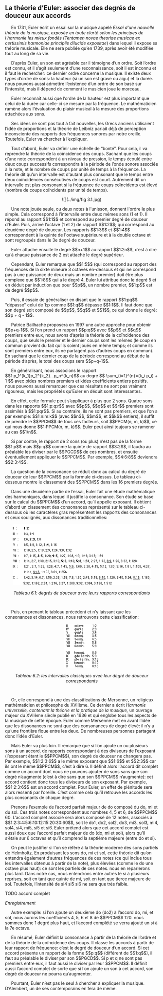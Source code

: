 ## La théorie d’Euler: associer des degrés de douceur aux accords

<p>&nbsp;&nbsp;&nbsp;&nbsp;
    En 1731, Euler &eacute;crit un essai sur la musique appel&eacute; <em>Essai d'une nouvelle th&eacute;orie de la musique, expos&eacute;e en toute clart&eacute; selon les principes de l'harmonie les mieux fond&eacute;s (Tentamen novae theoriae musicae ex certissimis harmoniae principiis dilucide expositae</em>) dans lequel il expose sa th&eacute;orie musicale. Elle ne sera publi&eacute;e qu&rsquo;en 1739, apr&egrave;s avoir &eacute;t&eacute; modifi&eacute;e tout au long de sa vie. </p>
<p>&nbsp;&nbsp;&nbsp;&nbsp;
    D&rsquo;apr&egrave;s Euler, un son est agr&eacute;able car il t&eacute;moigne d&rsquo;un ordre. Soit l&rsquo;ordre est connu, et il s&rsquo;agit seulement d&rsquo;une reconnaissance, soit il est inconnu et il faut le rechercher: ce dernier ordre concerne la musique. Il existe deux types d&rsquo;ordre de sons: la hauteur (si un son est grave ou aigu) et la dur&eacute;e. nous pouvons aussi admettre l&rsquo;existence d&rsquo;un ordre de son bas&eacute; sur l&rsquo;intensit&eacute;, mais il d&eacute;pend de comment le musicien joue le morceau. </p>
<p>&nbsp;&nbsp;&nbsp;&nbsp;
    Euler reconna&icirc;t aussi que l&rsquo;ordre de la hauteur est plus important que celui de la dur&eacute;e car celle-ci se mesure par la fr&eacute;quence. Le math&eacute;maticien ram&egrave;ne alors l'&eacute;valuation du plaisir musical &agrave; la mesure des proportions attach&eacute;es aux sons. </p>
<p>&nbsp;&nbsp;&nbsp;&nbsp;
    Ses id&eacute;es ne sont pas tout &agrave; fait nouvelles, les Grecs anciens utilisaient l&rsquo;id&eacute;e de proportions et la th&eacute;orie de Leibniz parlait d&eacute;j&agrave; de perception inconsciente des rapports des fr&eacute;quences sonores par notre oreille. Toutefois, Euler va chercher &agrave; l&rsquo;expliquer.</p>

<p>&nbsp;&nbsp;&nbsp;&nbsp;
    Tout d&rsquo;abord, Euler va d&eacute;finir une &eacute;chelle de &ldquo;bont&eacute;&rdquo;. Pour cela, il va reprendre la th&eacute;orie de la co&iuml;ncidence des coups. Sachant que les coups d&rsquo;une note correspondent &agrave; un niveau de pression, le temps &eacute;coul&eacute; entre deux coups successifs correspondra &agrave; la p&eacute;riode de l&rsquo;onde sonore associ&eacute;e &agrave; la note, et le nombre de coups par unit&eacute; de temps &agrave; la fr&eacute;quence. La th&eacute;orie dit qu&rsquo;un intervalle est d'autant plus consonant que le temps entre deux co&iuml;ncidences cons&eacute;cutives de coups est court. Autrement dit un intervalle est plus consonant si la fr&eacute;quence de coups co&iuml;ncidents est &eacute;lev&eacute; (nombre de coups co&iuml;ncidents par unit&eacute; de temps).
</p>
<center>
<p>
</p>

![](../img/fig 3.1.jpg)
<p>
</p>
</center>
<p>&nbsp;&nbsp;&nbsp;&nbsp;
    Une note jou&eacute;e seule, ou deux notes &agrave; l'unisson, donnent l'ordre le plus simple. Cela correspond &agrave; l&rsquo;intervalle entre deux m&ecirc;mes sons (1 et 1). Il r&eacute;pond au rapport $$1:1$$ et correspond au premier degr&eacute; de douceur d&rsquo;Euler. Puis, arrive l&rsquo;octave (1 et 2) de rapport $$1:2$$; qui correspond au deuxi&egrave;me degr&eacute; de douceur. Les rapports $$1:3$$ et $$1:4$$ correspondent &agrave; la quinte de l'octave sup&eacute;rieure et &agrave; la double octave et sont regroup&eacute;s dans le 3e degr&eacute; de douceur.</p>
<p>&nbsp;&nbsp;&nbsp;&nbsp;
    Euler attache ensuite le degr&eacute; $$n+1$$ au rapport $$1:2n$$, c&rsquo;est &agrave; dire qu&rsquo;&agrave; chaque puissance de 2 est attach&eacute; le degr&eacute; sup&eacute;rieur. </p>

<p>&nbsp;&nbsp;&nbsp;&nbsp;
    Cependant, Euler remarque que $$1:5$$ (qui correspond au rapport des fr&eacute;quences de la sixte mineure 3 octaves en-dessous et qui ne correspond pas &agrave; une puissance de deux mais un nombre premier) doit &ecirc;tre plus complexe que $$1:8$$ qui a le degr&eacute; 4, Euler lui attribue donc le degr&eacute; 5 et en d&eacute;duit par induction que pour $$p$$, un nombre premier, $$1:p$$ est de degr&eacute; $$p$$. </p>
<p>&nbsp;&nbsp;&nbsp;&nbsp;
    Puis, il essaie de g&eacute;n&eacute;raliser en disant que le rapport $$1:pq$$ "d&eacute;passe" celui de 1:p comme $$1:q$$ d&eacute;passe $$1:1$$. Il faut donc que son degr&eacute; soit compos&eacute; de $$p$$, $$q$$ et $$1$$, ce qui donne le degr&eacute;: $$p + q - 1$$. </p>

<p>&nbsp;&nbsp;&nbsp;&nbsp;
    Patrice Bailhache proposera en 1997 une autre approche pour obtenir $$p+q-1$$. Si l&rsquo;on prend un rapport $$p:q$$ avec $$p$$ et $$q$$ premiers entre eux, nous avons d&rsquo;apr&egrave;s la th&eacute;orie de la co&iuml;ncidence des coups, que seuls le premier et le dernier coups sont les m&ecirc;mes (le coup en commun provient du fait qu&rsquo;ils soient jou&eacute;s en m&ecirc;me temps; et comme ils sont premiers entre eux, ils ne partagent pas d&rsquo;autres coups en commun). En sachant que le dernier coup de la p&eacute;riode correspond au d&eacute;but de la p&eacute;riode d&rsquo;apr&egrave;s, le total des coups sera $$p+q-1$$.</p>
<p>&nbsp;&nbsp;&nbsp;&nbsp;
    En g&eacute;n&eacute;ralisant, nous associons le rapport $$1:p_1^{k_1}p_2^{k_2}...p_n^{k_n}$$ au degr&eacute; $$
\sum_{i=1}^{n}=(k_i p_i) + 1
$$
avec pides nombres premiers et kides coefficients entiers positifs. nous pouvons aussi remarquer que ces r&eacute;sultats ne sont pas vraiment rigoureux, mais les propri&eacute;t&eacute;s qu&rsquo;Euler en d&eacute;duit sont int&eacute;ressantes.</p>

<p>&nbsp;&nbsp;&nbsp;&nbsp;
    En effet, cette formule peut s&rsquo;appliquer &agrave; plus que 2 sons. Quatre sons dans les rapports $$1:p:q:r$$ avec $$p$$, $$q$$ et $$r$$ premiers sont assimil&eacute;s &agrave; $$1:pqr$$. Si au contraire, ils ne sont pas premiers, et que l&rsquo;on a par exemple: $$1:n:m:k$$ (avec $$n$$, $$m$$, et $$k$$ entiers), il suffit de prendre le $$PPCM$$ de tous ces facteurs, soit $$PPCM(n, m, k)$$, ce qui nous donne $$1:PPCM(n, m, k)$$. Euler peut ainsi toujours se ramener au cas $$1/n$$. </p>
<p>&nbsp;&nbsp;&nbsp;&nbsp;
    Si par contre, le rapport de 2 sons (ou plus) n&rsquo;est pas de la forme $$1:p$$ mais $$p:q$$ comme la quinte de rapport $$3:2$$, il faudra au pr&eacute;alable les diviser par le $$PGCD$$ de ces nombres, et ensuite &eacute;ventuellement appliquer le $$PPCM$$. Par exemple, $$4:6:8$$ deviendra $$2:3:4$$.</p>
<p>&nbsp;&nbsp;&nbsp;&nbsp;
    La question de la consonance se r&eacute;duit donc au calcul du degr&eacute; de douceur de leur $$PPCM$$ par la formule ci-dessus. Le tableau ci-dessous montre le classement des $$PPCM$$ dans les 16 premiers degr&eacute;s.</p>

<p>&nbsp;&nbsp;&nbsp;&nbsp;
    Dans une deuxi&egrave;me partie de l&rsquo;essai, Euler fait une &eacute;tude math&eacute;matique des harmoniques, dans lequel il justifie la consonance. Son &eacute;tude se base sur le calcul du $$PPCM$$ d&rsquo;un accord, qu&rsquo;il appelle exposant. Il obtient d&rsquo;abord un classement des consonances repr&eacute;sent&eacute; sur le tableau ci-dessous o&ugrave; les caract&egrave;res gras repr&eacute;sentent les rapports des consonances et ceux soulign&eacute;s, aux dissonances traditionnelles:</p>
<center>
<p>
</p>

![](../img/image7.gif)
<p>
</p>

<p><em>Tableau 6.1: degr&eacute;s de douceur avec leurs rapports correspondants</em></p>
</center>
<p>
&nbsp;
</p>

<p>&nbsp;&nbsp;&nbsp;&nbsp;
    Puis, en prenant le tableau pr&eacute;c&eacute;dent et n&rsquo;y laissant que les consonances et dissonances, nous retrouvons cette classification:</p>
<center>
<p>
</p>

![](../img/image12.gif)
<p><em>Tableau 6.2: les intervalles classiques avec leur degr&eacute; de douceur correspondants</em></p>
<p>
</p>
</center>
<p>
&nbsp;
</p>

<p>&nbsp;&nbsp;&nbsp;&nbsp;
    Or, elle correspond &agrave; une des classifications de Mersenne, un religieux math&eacute;maticien et philosophe du XVII&egrave;me. Ce dernier a &eacute;crit <em>Harmonie universelle, contenant la th&eacute;orie et la pratique de la musique, </em>un ouvrage majeur du XVII&egrave;me si&egrave;cle publi&eacute; en 1636 et qui englobe tous les aspects de la musique de cette &eacute;poque<em>.</em> Euler comme Mersenne met en avant l&rsquo;id&eacute;e que les dissonances ne sont que des consonances de degr&eacute; &eacute;lev&eacute;: il n&rsquo;y a qu&rsquo;une fronti&egrave;re floue entre les deux. De nombreuses personnes partagent donc l&rsquo;id&eacute;e d&rsquo;Euler.</p>
<p>&nbsp;&nbsp;&nbsp;&nbsp;
    Mais Euler va plus loin. Il remarque que si l&rsquo;on ajoute un ou plusieurs sons &agrave; un accord, de rapports correspondant &agrave; des diviseurs de l&rsquo;exposant (l&rsquo;exposant &eacute;tant le $$PPCM$$), son degr&eacute; de douceur ne changera pas. Par exemple, $$1:2:3:6$$ a le m&ecirc;me exposant que $$1:6$$ et $$2:3$$ car ils ont le m&ecirc;me $$PPCM$$, c&rsquo;est &agrave; dire 6. Il d&eacute;finit alors l&rsquo;accord dit complet comme un accord dont nous ne pouvons ajouter de sons sans que son degr&eacute; n&rsquo;augmente (c&rsquo;est &agrave; dire sans que son $$PPCM$$ n&rsquo;augmente): cet accord contient donc tous les diviseurs de son exposant. Par exemple, $$1:2:3:6$$ est un accord complet. Pour Euler, un effet de pl&eacute;nitude sera alors ressenti par l&rsquo;oreille. C&rsquo;est comme cela qu&rsquo;il retrouve les accords les plus consonants de chaque degr&eacute;.
</p>
<p>&nbsp;&nbsp;&nbsp;&nbsp;
    Prenons l&rsquo;exemple de l&rsquo;accord parfait majeur de do compos&eacute; du do, mi et du sol. Ces trois notes correspondent aux nombres 4, 5 et 6, de $$PPCM$$ 60. L&rsquo;accord complet associ&eacute; sera alors compos&eacute; de 12 notes, associ&eacute;s &agrave; $$1:2:3:4:5:6:10:12:15:20:30:60$$, soit le do1, do2, sol2, do3, mi3, sol3, mi4, sol4, si4, mi5, si5 et si6. Euler pr&eacute;tend alors que cet accord complet est aussi doux que l&rsquo;accord parfait majeur de do (do, mi et sol), alors qu&rsquo;il s&rsquo;&eacute;tale sur 6 octaves et qu&rsquo;il comprend la septi&egrave;me majeure (entre do et si). </p>
<p>&nbsp;&nbsp;&nbsp;&nbsp;
    On peut le justifier si l'on se r&eacute;f&egrave;re &agrave; la th&eacute;orie moderne des sons partiels de Helmholtz. En produisant les sons do, mi et sol, cette th&eacute;orie dit qu&rsquo;on entendra &eacute;galement d&rsquo;autres fr&eacute;quences de ces notes (ce qui inclue tous les intervalles obtenus &agrave; partir de la note), plus &eacute;lev&eacute;es (comme le do une octave plus haut): ce sont les partiels de ces notes. nous en reparlerons plus tard. Dans notre cas, nous entendrons entre autres le si &agrave; plusieurs reprises, soit en tant que quinte de mi, soit en tant que tierce majeure de sol. Toutefois, l&rsquo;intensit&eacute; de si4 si5 si6 ne sera que tr&egrave;s faible.
</p>

TODO accord complet
<p><em>Enregistrement</em></p>

<p>&nbsp;&nbsp;&nbsp;&nbsp;
    Autre exemple: si l&rsquo;on ajoute un deuxi&egrave;me do (do2) &agrave; l&rsquo;accord do, mi, et sol, nous aurons les coefficients 4, 5, 6 et 8 de $$PPCM$$ 120. nous sommes donc 1 degr&eacute; plus haut, et l&rsquo;accord compl&eacute;t&eacute; se verra ajout&eacute; un si &agrave; la 7e octave.
</p>

<p>&nbsp;&nbsp;&nbsp;&nbsp;
    En r&eacute;sum&eacute;, Euler d&eacute;finit la consonance &agrave; partir de la th&eacute;orie de l&rsquo;ordre et de la th&eacute;orie de la co&iuml;ncidence des coups. Il classe les accords &agrave; partir de leur rapport de fr&eacute;quence: c&rsquo;est le degr&eacute; de douceur d&rsquo;un accord. Si cet accord pr&eacute;sente un rapport de la forme $$p:q$$ (diff&eacute;rent de $$1:q$$), il faut au pr&eacute;alable le diviser par son $$PGCD$$. Si p et q ne sont pas premiers entre eux, il faut aussi le diviser par leur $$PPCM$$. Il d&eacute;finit aussi l&rsquo;accord complet de sorte que si l&rsquo;on ajoute un son &agrave; cet accord, son degr&eacute; de douceur ne pourra qu&rsquo;augmenter.
</p>

<p>&nbsp;&nbsp;&nbsp;&nbsp;
    Pourtant, Euler n&rsquo;est pas le seul &agrave; chercher &agrave; expliquer la musique. D&rsquo;Alembert, un de ses contemporains en fera de m&ecirc;me.
</p>